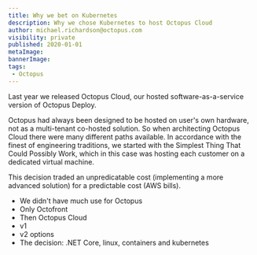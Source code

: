 ```yaml
---
title: Why we bet on Kubernetes 
description: Why we chose Kubernetes to host Octopus Cloud 
author: michael.richardson@octopus.com
visibility: private
published: 2020-01-01
metaImage:
bannerImage:
tags:
 - Octopus
---
```


Last year we released Octopus Cloud, our hosted software-as-a-service version of Octopus Deploy.

Octopus had always been designed to be hosted on user's own hardware, not as a multi-tenant co-hosted solution. So when architecting Octopus Cloud there were many different paths available.  In accordance with the finest of engineering traditions, we started with the Simplest Thing That Could Possibly Work, which in this case was hosting each customer on a dedicated virtual machine.

This decision traded an unpredicatable cost (implementing a more advanced solution) for a predictable cost (AWS bills).

- We didn't have much use for Octopus
- Only Octofront
- Then Octopus Cloud
- v1
- v2 options 
- The decision: .NET Core, linux, containers and kubernetes